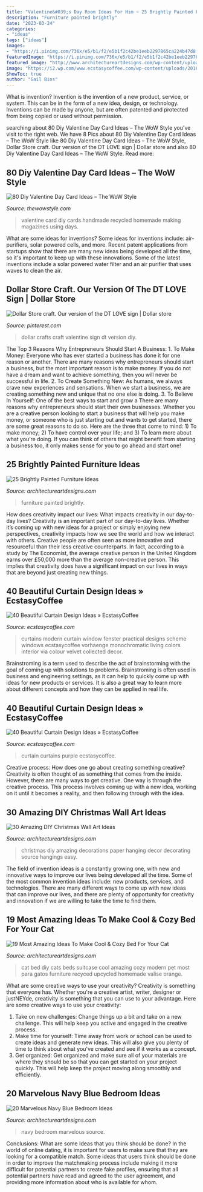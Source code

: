 ```yaml
---
title: "Valentine&#039;s Day Room Ideas For Him ~ 25 Brightly Painted Furniture Ideas"
description: "Furniture painted brightly"
date: "2023-03-24"
categories:
- "ideas"
tags: ["ideas"]
images:
- "https://i.pinimg.com/736x/e5/b1/f2/e5b1f2c42be1eeb2297865ca224b47d8.jpg"
featuredImage: "https://i.pinimg.com/736x/e5/b1/f2/e5b1f2c42be1eeb2297865ca224b47d8.jpg"
featured_image: "http://www.architectureartdesigns.com/wp-content/uploads/2013/12/1103-630x944.jpg"
image: "https://i2.wp.com/www.ecstasycoffee.com/wp-content/uploads/2016/10/Monochromatic-color-scheme.jpg"
ShowToc: true
author: "Gail Bins"
---
```



What is invention?
Invention is the invention of a new product, service, or system. This can be in the form of a new idea, design, or technology. Inventions can be made by anyone, but are often patented and protected from being copied or used without permission.

	

		
searching about 80 Diy Valentine Day Card Ideas – The WoW Style you've visit to the right web. We have 8 Pics about 80 Diy Valentine Day Card Ideas – The WoW Style like 80 Diy Valentine Day Card Ideas – The WoW Style, Dollar Store craft. Our version of the DT LOVE sign | Dollar store and also 80 Diy Valentine Day Card Ideas – The WoW Style. Read more:
		
    
## 80 Diy Valentine Day Card Ideas – The WoW Style

<img loading=lazy src="http://thewowstyle.com/wp-content/uploads/2014/12/make-diy-valentine-days-cards-using-recycled-magazines_d.jpg" onerror="this.onerror=null;this.src='https://tse3.mm.bing.net/th?id=OIP.wQVrRgcFjpewYqGGpkJXUAHaKt&amp;pid=15.1';" alt="80 Diy Valentine Day Card Ideas – The WoW Style">

_Source: thewowstyle.com_

>valentine card diy cards handmade recycled homemade making magazines using days. 

	

What are some ideas for inventions?
Some ideas for inventions include: air-purifiers, solar powered cells, and more. Recent patent applications from startups show that there are many new ideas being developed all the time, so it's important to keep up with these innovations. Some of the latest inventions include a solar powered water filter and an air purifier that uses waves to clean the air.

    
## Dollar Store Craft. Our Version Of The DT LOVE Sign | Dollar Store

<img loading=lazy src="https://i.pinimg.com/736x/e5/b1/f2/e5b1f2c42be1eeb2297865ca224b47d8.jpg" onerror="this.onerror=null;this.src='https://tse2.mm.bing.net/th?id=OIP.suQJY7tdu_wL_cc1GNrmMwHaJ3&amp;pid=15.1';" alt="Dollar Store craft. Our version of the DT LOVE sign | Dollar store">

_Source: pinterest.com_

>dollar crafts craft valentine sign dt version diy. 

	

The Top 3 Reasons Why Entrepreneurs Should Start A Business: 1. To Make Money: Everyone who has ever started a business has done it for one reason or another. There are many reasons why entrepreneurs should start a business, but the most important reason is to make money. If you do not have a dream and want to achieve something, then you will never be successful in life. 2. To Create Something New: As humans, we always crave new experiences and sensations. When we start a business, we are creating something new and unique that no one else is doing. 3. To Believe In Yourself: One of the best ways to start and grow a
There are many reasons why entrepreneurs should start their own businesses. Whether you are a creative person looking to start a business that will help you make money, or someone who is just starting out and wants to get started, there are some great reasons to do so. Here are the three that come to mind: 1) To make money; 2) To have control over your life; and 3) To learn more about what you’re doing. If you can think of others that might benefit from starting a business too, it only makes sense for you to go ahead and start one!

    
## 25 Brightly Painted Furniture Ideas

<img loading=lazy src="https://www.architectureartdesigns.com/wp-content/uploads/2013/06/253-630x942.jpg" onerror="this.onerror=null;this.src='https://tse3.mm.bing.net/th?id=OIP.sDEQrrEc9YdJ9UsCdI0XQwHaLE&amp;pid=15.1';" alt="25 Brightly Painted Furniture Ideas">

_Source: architectureartdesigns.com_

>furniture painted brightly. 

	

How does creativity impact our lives: What impacts creativity in our day-to-day lives?
Creativity is an important part of our day-to-day lives. Whether it’s coming up with new ideas for a project or simply enjoying new perspectives, creativity impacts how we see the world and how we interact with others. Creative people are often seen as more innovative and resourceful than their less creative counterparts. In fact, according to a study by The Economist, the average creative person in the United Kingdom earns over £50,000 more than the average non-creative person. This implies that creativity does have a significant impact on our lives in ways that are beyond just creating new things.

    
## 40 Beautiful Curtain Design Ideas » EcstasyCoffee

<img loading=lazy src="https://i2.wp.com/www.ecstasycoffee.com/wp-content/uploads/2016/10/Monochromatic-color-scheme.jpg" onerror="this.onerror=null;this.src='https://tse1.mm.bing.net/th?id=OIP.JGRrRuwovgxji3dT7wV7BAHaJw&amp;pid=15.1';" alt="40 Beautiful Curtain Design Ideas » EcstasyCoffee">

_Source: ecstasycoffee.com_

>curtains modern curtain window fenster practical designs scheme windows ecstasycoffee vorhaenge monochromatic living colors interior via colour velvet collected decor. 

	

Brainstroming is a term used to describe the act of brainstorming with the goal of coming up with solutions to problems. Brainstroming is often used in business and engineering settings, as it can help to quickly come up with ideas for new products or services. It is also a great way to learn more about different concepts and how they can be applied in real life.

    
## 40 Beautiful Curtain Design Ideas » EcstasyCoffee

<img loading=lazy src="https://i2.wp.com/www.ecstasycoffee.com/wp-content/uploads/2016/10/Purple-curtains.jpg?resize=600%2C799" onerror="this.onerror=null;this.src='https://tse2.mm.bing.net/th?id=OIP.hNaGrC6mliB2CyUniIBELgHaJ3&amp;pid=15.1';" alt="40 Beautiful Curtain Design Ideas » EcstasyCoffee">

_Source: ecstasycoffee.com_

>curtain curtains purple ecstasycoffee. 

	

Creative process: How does one go about creating something creative?
Creativity is often thought of as something that comes from the inside. However, there are many ways to get creative. One way is through the creative process. This process involves coming up with a new idea, working on it until it becomes a reality, and then following through with the idea.

    
## 30 Amazing DIY Christmas Wall Art Ideas

<img loading=lazy src="http://www.architectureartdesigns.com/wp-content/uploads/2013/12/1103-630x944.jpg" onerror="this.onerror=null;this.src='https://tse4.mm.bing.net/th?id=OIP.FiFzrAzu0FVUpZ2s9bniDQHaLG&amp;pid=15.1';" alt="30 Amazing DIY Christmas Wall Art Ideas">

_Source: architectureartdesigns.com_

>christmas diy amazing decorations paper hanging decor decorating source hangings easy. 

	

The field of invention ideas is a constantly growing one, with new and innovative ways to improve our lives being developed all the time. Some of the most common invention ideas include: new products, services, and technologies. There are many different ways to come up with new ideas that can improve our lives, and there are plenty of opportunity for creativity and innovation if we are willing to take the time to find them.

    
## 19 Most Amazing Ideas To Make Cool &amp; Cozy Bed For Your Cat

<img loading=lazy src="https://www.architectureartdesigns.com/wp-content/uploads/2016/06/14-46.jpg" onerror="this.onerror=null;this.src='https://tse3.mm.bing.net/th?id=OIP.l16FDpBIFdB89phFzm06VgAAAA&amp;pid=15.1';" alt="19 Most Amazing Ideas To Make Cool &amp; Cozy Bed For Your Cat">

_Source: architectureartdesigns.com_

>cat bed diy cats beds suitcase cool amazing cozy modern pet most para gatos furniture recyced upcycled homemade valise orange. 

	

What are some creative ways to use your creativity?
Creativity is something that everyone has. Whether you're a creative artist, writer, designer or justNEYde, creativity is something that you can use to your advantage. Here are some creative ways to use your creativity: 
1. Take on new challenges: Change things up a bit and take on a new challenge. This will help keep you active and engaged in the creative process. 
2. Make time for yourself: Time away from work or school can be used to create ideas and generate new ideas. This will also give you plenty of time to think about what you've created and see if it works as a concept. 
3. Get organized: Get organized and make sure all of your materials are where they should be so that you can get started on your project quickly. This will help keep the project moving along smoothly and efficiently. 

    
## 20 Marvelous Navy Blue Bedroom Ideas

<img loading=lazy src="http://www.architectureartdesigns.com/wp-content/uploads/2013/12/947-630x822.jpg" onerror="this.onerror=null;this.src='https://tse1.mm.bing.net/th?id=OIP.LwwoL3YkX_sY_8tBTpw-OAHaJq&amp;pid=15.1';" alt="20 Marvelous Navy Blue Bedroom Ideas">

_Source: architectureartdesigns.com_

>navy bedroom marvelous source. 

	

Conclusions: What are some Ideas that you think should be done?
In the world of online dating, it is important for users to make sure that they are looking for a compatible match. Some ideas that users think should be done in order to improve the matchmaking process include making it more difficult for potential partners to create fake profiles, ensuring that all potential partners have read and agreed to the user agreement, and providing more information about who is available for whom.

